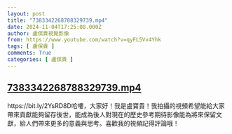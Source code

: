 ```yaml
---
layout: post
title: "7383342268788329739.mp4"
date: 2024-11-04T17:25:08.000Z
author: 盧保貴視覺影像
from: https://www.youtube.com/watch?v=qyFL5Vv4Yhk
tags: [ 盧保貴 ]
comments: True
categories: [ 盧保貴 ]
---
```

<!--1730741108000-->
[7383342268788329739.mp4](https://www.youtube.com/watch?v=qyFL5Vv4Yhk)
------

<div>
https://bit.ly/2YsRD8D哈嘍，大家好！我是盧寶貴！我拍攝的視頻希望能給大家帶來貢獻能夠留存後世，能成為後人對現在的歷史參考期待影像能為將來保留文獻，給人們帶來更多的意義與思考。喜歡我的視頻記得評論哦！
</div>
